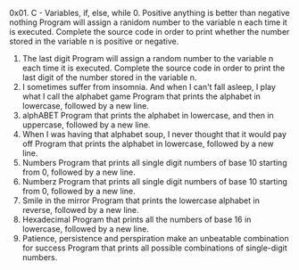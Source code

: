 0x01. C - Variables, if, else, while
0. Positive anything is better than negative nothing
Program will assign a ranidom number to the variable n each time it is executed. Complete the source code in order to print whether the number stored in the variable n is positive or negative.
1. The last digit
Program will assign a random number to the variable n each time it is executed. Complete the source code in order to print the last digit of the number stored in the variable n.
2. I sometimes suffer from insomnia. And when I can't fall asleep, I play what I call the alphabet game
Program that prints the alphabet in lowercase, followed by a new line.
3. alphABET
Program that prints the alphabet in lowercase, and then in uppercase, followed by a new line.
4. When I was having that alphabet soup, I never thought that it would pay off
Program that prints the alphabet in lowercase, followed by a new line.
5. Numbers
Program that prints all single digit numbers of base 10 starting from 0, followed by a new line.
6. Numberz
Program that prints all single digit numbers of base 10 starting from 0, followed by a new line.
7. Smile in the mirror
Program that prints the lowercase alphabet in reverse, followed by a new line.
8. Hexadecimal
Program that prints all the numbers of base 16 in lowercase, followed by a new line.
9. Patience, persistence and perspiration make an unbeatable combination for success
Program that prints all possible combinations of single-digit numbers.

